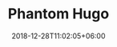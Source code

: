 ---
title: "Phantom Hugo"
date: 2018-12-28T11:02:05+06:00 
# type dont remove or customize
type : "docs"
---
